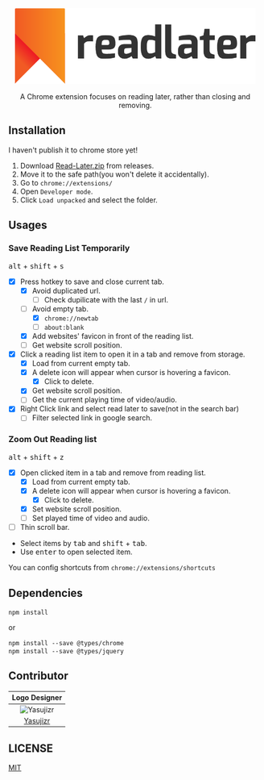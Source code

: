 <p align="center">
  <img src="images/logotype.png" alt="Read Later Logo" height="150px">
</p>

<p align="center">  
  A Chrome extension focuses on reading later, rather than closing and removing.
</p>

## Installation

I haven't publish it to chrome store yet!

1. Download [Read-Later.zip](https://github.com/WillBChang/readlater/releases/latest) from releases.
2. Move it to the safe path(you won't delete it accidentally).
3. Go to `chrome://extensions/`
4. Open `Developer mode`.
5. Click `Load unpacked` and select the folder.

## Usages

### Save Reading List **Temporarily**

<kbd>alt</kbd> + <kbd>shift</kbd> + <kbd>s</kbd>

- [x] Press hotkey to save and close current tab.
  - [x] Avoid duplicated url.
    - [ ] Check dupilicate with the last `/` in url.
  - [ ] Avoid empty tab.
    - [x] `chrome://newtab`
    - [ ] `about:blank`
  - [x] Add websites' favicon in front of the reading list.
  - [ ] Get website scroll position.
- [x] Click a reading list item to open it in a tab and remove from storage.
  - [x] Load from current empty tab.
  - [x] A delete icon will appear when cursor is hovering a favicon.
    - [x] Click to delete.
  - [x] Get website scroll position.
  - [ ] Get the current playing time of video/audio.
- [x] Right Click link and select read later to save(not in the search bar)
  - [ ] Filter selected link in google search.

### Zoom Out Reading list

<kbd>alt</kbd> + <kbd>shift</kbd> + <kbd>z</kbd>

- [x] Open clicked item in a tab and remove from reading list.
  - [x] Load from current empty tab.
  - [x] A delete icon will appear when cursor is hovering a favicon.
    - [x] Click to delete.
  - [x] Set website scroll position.
  - [ ] Set played time of video and audio.
- [ ] Thin scroll bar.
- Select items by <kbd>tab</kbd> and <kbd>shift</kbd> + <kbd>tab</kbd>.
- Use <kbd>enter</kbd> to open selected item.

<!-- ### Simple Vim
I'll finish this before 2020/02.
- [ ] <kbd>j</kbd>: move to next link
- [ ] <kbd>k</kbd>: move to previous link
- [ ] <kbd>g</kbd>
  - [ ] <kbd>gg</kbd>: back to the first link
  - [ ] <kbd>G</kbd>: jump to the last link
- [ ] <kbd>d</kbd>
  - [ ] <kbd>dd</kbd>: delete a link
  - [ ] <kbd>d</kbd>@{num}<kbd>d</kbd>: delete x links
- [ ] <kbd>/</kbd> search links -->

<!-- ### Dark Mode -->

You can config shortcuts from `chrome://extensions/shortcuts`

## Dependencies

```
npm install
```

or

```
npm install --save @types/chrome
npm install --save @types/jquery
```

## Contributor

|                              Logo Designer                              |
| :---------------------------------------------------------------------: |
| ![Yasujizr](https://avatars0.githubusercontent.com/u/36993664?s=88&v=4) |
|                 [Yasujizr](https://github.com/Yasujizr)                 |

## LICENSE

[MIT](LICENSE)
